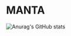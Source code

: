 # MANTA
![Anurag's GitHub stats](https://github-readme-stats.vercel.app/api?username=anuraghazra&theme=dark&show_icons=true)
